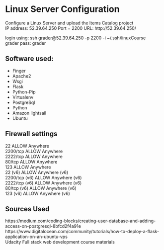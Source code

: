 <h1>Linux Server Configuration</h1>
Configure a Linux Server and upload the Items Catalog project
<br>
IP address: 52.39.64.250
Port = 2200
URL: http://52.39.64.250/

login using: ssh grader@52.39.64.250 -p 2200 -i ~/.ssh/linuxCourse<br>
grader pass: grader

<h2>Software used:</h2>
<ul>
    <li>Finger</li>
    <li>Apache2</li>
    <li>Wsgi</li>
    <li>Flask</li>
    <li>Python-Pip</li>
    <li>Virtualenv</li>
    <li>PostgreSql</li>
    <li>Python</li>
    <li>Amazon lightsail</li>
    <li>Ubuntu</li>
</ul>

<h2>Firewall settings</h2>
	22                         ALLOW       Anywhere<br>
    2200/tcp                   ALLOW       Anywhere<br>
    2222/tcp                   ALLOW       Anywhere<br>
    80/tcp                     ALLOW       Anywhere<br>
    123                        ALLOW       Anywhere<br>
    22 (v6)                    ALLOW       Anywhere (v6)<br>
    2200/tcp (v6)              ALLOW       Anywhere (v6)<br>
    2222/tcp (v6)              ALLOW       Anywhere (v6)<br>
    80/tcp (v6)                ALLOW       Anywhere (v6)<br>
    123 (v6)                   ALLOW       Anywhere (v6)<br>
    
<h2>Sources Used</h2>
    https://medium.com/coding-blocks/creating-user-database-and-adding-access-on-postgresql-8bfcd2f4a91e<br>
    https://www.digitalocean.com/community/tutorials/how-to-deploy-a-flask-application-on-an-ubuntu-vps<br>
    Udacity Full stack web development course materials
